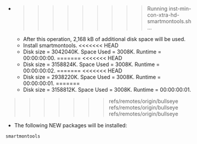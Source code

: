 * >>>>>>>>> Running inst-min-con-xtra-hd-smartmontools.sh ...
  * After this operation, 2,168 kB of additional disk space will be used.
  * Install smartmontools.
<<<<<<< HEAD
  * Disk size = 3042040K. Space Used = 3008K. Runtime = 00:00:00:00.
=======
<<<<<<< HEAD
  * Disk size = 3158824K. Space Used = 3008K. Runtime = 00:00:00:02.
=======
<<<<<<< HEAD
  * Disk size = 2938220K. Space Used = 3008K. Runtime = 00:00:00:01.
=======
  * Disk size = 3158812K. Space Used = 3008K. Runtime = 00:00:00:01.
>>>>>>> refs/remotes/origin/bullseye
>>>>>>> refs/remotes/origin/bullseye
>>>>>>> refs/remotes/origin/bullseye
  * The following NEW packages will be installed:
  ```bash
smartmontools
  ```
